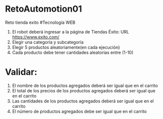 # RetoAutomotion01
Reto tienda exito
#Tecnología WEB
1. El robot deberá ingresar a la página de Tiendas Éxito: URL https://www.exito.com/
2. Elegir una categoría y subcategoría
3. Elegir 5 productos aleatoriamente(en cada ejecución)
4. Cada producto debe tener cantidades aleatorias entre (1-10)

# Validar:
1. El nombre de los productos agregados deberá ser igual que en el carrito
2. El total de los precios de los productos agregados deberá ser igual que en el carrito
3. Las cantidades de los productos agregados deberá ser igual que en el carrito
4. El número de productos agregados debe ser igual que en el carrito
